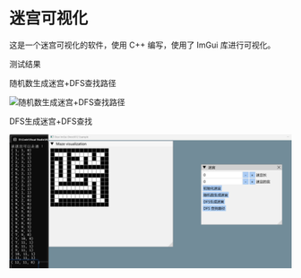 # 迷宫可视化

这是一个迷宫可视化的软件，使用 C++ 编写，使用了 ImGui 库进行可视化。



测试结果

随机数生成迷宫+DFS查找路径

![随机数生成迷宫+DFS查找路径](..\project\picture\随机数生成迷宫+DFS查找路径.jpg)



DFS生成迷宫+DFS查找

![DFS生成迷宫+DFS查找2](.\picture\DFS生成迷宫+DFS查找2.jpg)



